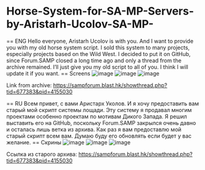 # Horse-System-for-SA-MP-Servers-by-Aristarh-Ucolov-SA-MP-

== ENG 
Hello everyone, Aristarh Ucolov is with you.
And I want to provide you with my old horse system script. I sold this system to many projects, especially projects based on the Wild West.
I decided to put it on GitHub, since Forum.SAMP closed a long time ago and only a thread from the archive remained.
I’ll just give you my old script to all of you.
I think I will update it if you want.
== Screens
![image](https://github.com/AristarhUcolov/Horse-System-for-SA-MP-Servers-by-Aristarh-Ucolov-SA-MP-/assets/56760026/89276dc0-f0dc-4652-8a27-9cb6e3f0c6ac)
![image](https://github.com/AristarhUcolov/Horse-System-for-SA-MP-Servers-by-Aristarh-Ucolov-SA-MP-/assets/56760026/ffdfcb09-d166-4f01-a6d5-b225dab4fbf6)
![image](https://github.com/AristarhUcolov/Horse-System-for-SA-MP-Servers-by-Aristarh-Ucolov-SA-MP-/assets/56760026/416fcd4e-63db-43ea-aa9f-19bae7b5a549)


Link from archive: https://sampforum.blast.hk/showthread.php?tid=677383&pid=4155030

== RU
Всем привет, с вами Аристарх Уколов.
И я хочу предоставить вам старый мой скрипт системы лощади. Эту систему я продавал многим проектами особенно проектам по мотивам Дикого Запада.
Я решил выставить его на GitHub, поскольку Forum.SAMP закрылся очень давно и осталась лишь ветка из архива.
Как раз я вам предоставлю мой старый скрипт всем вам.
Думаю буду его обновлять если будет у вас желание.
== Скрины
![image](https://github.com/AristarhUcolov/Horse-System-for-SA-MP-Servers-by-Aristarh-Ucolov-SA-MP-/assets/56760026/89276dc0-f0dc-4652-8a27-9cb6e3f0c6ac)
![image](https://github.com/AristarhUcolov/Horse-System-for-SA-MP-Servers-by-Aristarh-Ucolov-SA-MP-/assets/56760026/ffdfcb09-d166-4f01-a6d5-b225dab4fbf6)
![image](https://github.com/AristarhUcolov/Horse-System-for-SA-MP-Servers-by-Aristarh-Ucolov-SA-MP-/assets/56760026/416fcd4e-63db-43ea-aa9f-19bae7b5a549)

Ссылка из старого архива: https://sampforum.blast.hk/showthread.php?tid=677383&pid=4155030
